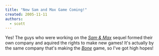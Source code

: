 ```yaml
---
title: "New Sam and Max Game Coming!"
created: 2005-11-11
authors: 
  - scott
---
```


Yes! The guys who were working on the [_Sam & Max_](http://www.telltalegames.com/sam_and_max) sequel formed their own company and aquired the rights to make new games! It's actually by the same company that's making the [_Bone_](http://www.telltalegames.com/products?pc=bn0102) game, so I've got high hopes!
